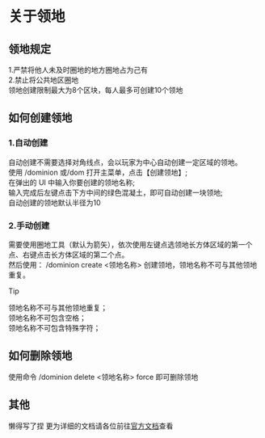 # 关于领地

## 领地规定
1.严禁将他人未及时圈地的地方圈地占为己有<br>
2.禁止将公共地区圈地<br>
领地创建限制最大为8个区块，每人最多可创建10个领地

## 如何创建领地
### 1.自动创建

自动创建不需要选择对角线点，会以玩家为中心自动创建一定区域的领地。<br>
使用 /dominion 或/dom 打开主菜单，点击【创建领地】;<br>
在弹出的 UI 中输入你要创建的领地名称;<br>
输入完成后左键点击下方中间的绿色混凝土，即可自动创建一块领地;<br>
自动创建的领地默认半径为10<br>

### 2.手动创建
需要使用圈地工具（默认为箭矢），依次使用左键点选领地长方体区域的第一个点、右键点击长方体区域的第二个点。<br>
然后使用： /dominion create <领地名称> 创建领地，领地名称不可与其他领地重复。<br>

> [!TIP]
> 领地名称不可与其他领地重复；<br>领地名称不可包含空格；<br>领地名称不可包含特殊字符；

## 如何删除领地

使用命令 /dominion delete <领地名称> force 即可删除领地

## 其他
懒得写了捏 更为详细的文档请各位前往[官方文档](https://dominion.lunadeer.cn/zh-cn/manage-dominion/)查看
